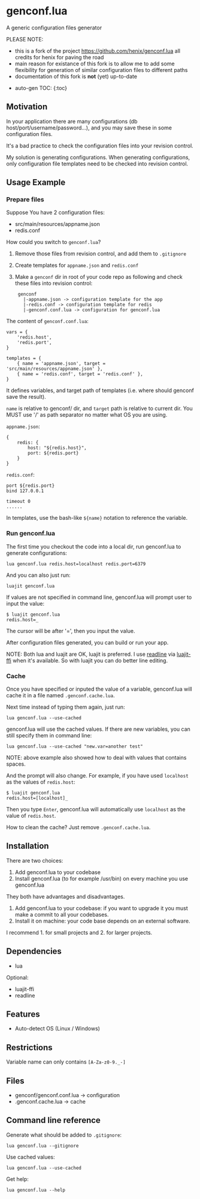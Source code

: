# genconf.lua

A generic configuration files generator

PLEASE NOTE:
- this is a fork of the project https://github.com/henix/genconf.lua all credits for henix for paving the road
- main reason for existance of this fork is to allow me to add some flexibility for generation of similar configuration files to different paths
- documentation of this fork is **not** (yet) up-to-date

* auto-gen TOC:
{:toc}

## Motivation

In your application there are many configurations (db host/port/username/password...), and you may save these in some configuration files.

It's a bad practice to check the configuration files into your revision control.

My solution is generating configurations. When generating configurations, only configuration file templates need to be checked into revision control.

## Usage Example

### Prepare files

Suppose You have 2 configuration files:

* src/main/resources/appname.json
* redis.conf

How could you switch to `genconf.lua`?

1. Remove those files from revision control, and add them to `.gitignore`
2. Create templates for `appname.json` and `redis.conf`
3. Make a `genconf` dir in root of your code repo as following and check these files into revision control:

		genconf
		  |-appname.json -> configuration template for the app
		  |-redis.conf -> configuration template for redis
		  |-genconf.conf.lua -> configuration for genconf.lua

The content of `genconf.conf.lua`:

	vars = {
		'redis.host',
		'redis.port',
	}
	
	templates = {
		{ name = 'appname.json', target = 'src/main/resources/appname.json' },
		{ name = 'redis.conf', target = 'redis.conf' },
	}

It defines variables, and target path of templates (i.e. where should genconf save the result).

`name` is relative to genconf/ dir, and `target` path is relative to current dir. You MUST use '/' as path separator no matter what OS you are using.

`appname.json`:

	{
		redis: {
			host: "${redis.host}",
			port: ${redis.port}
		}
	}

`redis.conf`:

	port ${redis.port}
	bind 127.0.0.1
	
	timeout 0
	......

In templates, use the bash-like `${name}` notation to reference the variable.

### Run genconf.lua

The first time you checkout the code into a local dir, run genconf.lua to generate configurations:

	lua genconf.lua redis.host=localhost redis.port=6379

And you can also just run:

	luajit genconf.lua

If values are not specified in command line, genconf.lua will prompt user to input the value:

	$ luajit genconf.lua
	redis.host=_

The cursor will be after '=', then you input the value.

After configuration files generated, you can build or run your app.

NOTE: Both lua and luajit are OK, luajit is preferred. I use [readline](http://www.gnu.org/software/readline/) via [luajit-ffi](http://luajit.org/ext_ffi.html) when it's available. So with luajit you can do better line editing.

### Cache

Once you have specified or inputed the value of a variable, genconf.lua will cache it in a file named `.genconf.cache.lua`.

Next time instead of typing them again, just run:

	lua genconf.lua --use-cached

genconf.lua will use the cached values. If there are new variables, you can still specify them in command line:

	lua genconf.lua --use-cached "new.var=another test"

NOTE: above example also showed how to deal with values that contains spaces.

And the prompt will also change. For example, if you have used `localhost` as the values of `redis.host`:

	$ luajit genconf.lua
	redis.host=[localhost]_

Then you type `Enter`, genconf.lua will automatically use `localhost` as the value of `redis.host`.

How to clean the cache? Just remove `.genconf.cache.lua`.

## Installation

There are two choices:

1. Add genconf.lua to your codebase
2. Install genconf.lua (to for example /usr/bin) on every machine you use genconf.lua

They both have advantages and disadvantages.

1. Add genconf.lua to your codebase: if you want to upgrade it you must make a commit to all your codebases.
2. Install it on machine: your code base depends on an external software.

I recommend 1. for small projects and 2. for larger projects.

## Dependencies

* lua

Optional:

* luajit-ffi
* readline

## Features

* Auto-detect OS (Linux / Windows)

## Restrictions

Variable name can only contains `[A-Za-z0-9._-]`

## Files

* genconf/genconf.conf.lua -> configuration
* .genconf.cache.lua -> cache

## Command line reference

Generate what should be added to `.gitignore`:

	lua genconf.lua --gitignore

Use cached values:

	lua genconf.lua --use-cached

Get help:

	lua genconf.lua --help
